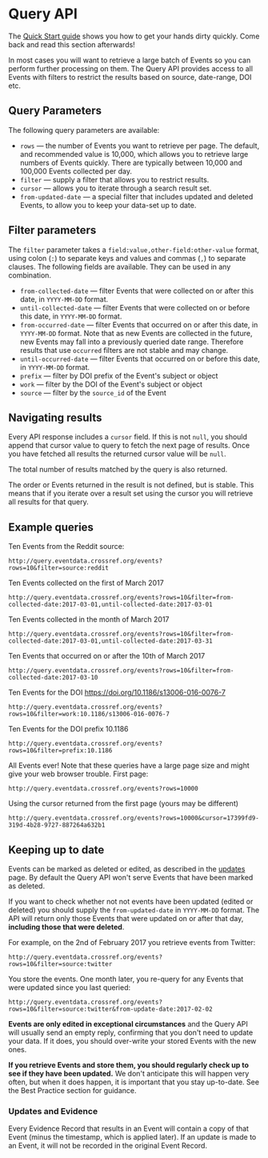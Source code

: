 # Query API

The [Quick Start guide](quickstart) shows you how to get your hands dirty quickly. Come back and read this section afterwards!

In most cases you will want to retrieve a large batch of Events so you can perform further processing on them. The Query API provides access to all Events with filters to restrict the results based on source, date-range, DOI etc. 

## Query Parameters

The following query parameters are available:

 - `rows` — the number of Events you want to retrieve per page. The default, and recommended value is 10,000, which allows you to retrieve large numbers of Events quickly. There are typically between 10,000 and 100,000 Events collected per day.
 - `filter` — supply a filter that allows you to restrict results.
 - `cursor` — allows you to iterate through a search result set.
 - `from-updated-date` — a special filter that includes updated and deleted Events, to allow you to keep your data-set up to date.

## Filter parameters

The `filter` parameter takes a `field:value,other-field:other-value` format, using colon (`:`) to separate keys and values and commas (`,`) to separate clauses. The following fields are available. They can be used in any combination.

 - `from-collected-date` — filter Events that were collected on or after this date, in `YYYY-MM-DD` format.
 - `until-collected-date` — filter Events that were collected on or before this date, in `YYYY-MM-DD` format.
 - `from-occurred-date` — filter Events that occurred on or after this date, in `YYYY-MM-DD` format. Note that as new Events are collected in the future, new Events may fall into a previously queried date range. Therefore results that use `occurred` filters are not stable and may change.
 - `until-occurred-date` — filter Events that occurred on or before this date, in `YYYY-MM-DD` format.
 - `prefix` — filter by DOI prefix of the Event's subject or object
 - `work` — filter by the DOI of the Event's subject or object
 - `source` — filter by the `source_id` of the Event

## Navigating results

Every API response includes a `cursor` field. If this is not `null`, you should append that cursor value to query to fetch the next page of results. Once you have fetched all results the returned cursor value will be `null`.

The total number of results matched by the query is also returned.

The order or Events returned in the result is not defined, but is stable. This means that if you iterate over a result set using the cursor you will retrieve all results for that query.

## Example queries

Ten Events from the Reddit source:

    http://query.eventdata.crossref.org/events?rows=10&filter=source:reddit

Ten Events collected on the first of March 2017

    http://query.eventdata.crossref.org/events?rows=10&filter=from-collected-date:2017-03-01,until-collected-date:2017-03-01

Ten Events collected in the month of March 2017

    http://query.eventdata.crossref.org/events?rows=10&filter=from-collected-date:2017-03-01,until-collected-date:2017-03-31

Ten Events that occurred on or after the 10th of March 2017

    http://query.eventdata.crossref.org/events?rows=10&filter=from-collected-date:2017-03-10

Ten Events for the DOI https://doi.org/10.1186/s13006-016-0076-7

    http://query.eventdata.crossref.org/events?rows=10&filter=work:10.1186/s13006-016-0076-7

Ten Events for the DOI prefix 10.1186

    http://query.eventdata.crossref.org/events?rows=10&filter=prefix:10.1186

All Events ever! Note that these queries have a large page size and might give your web browser trouble. First page:

    http://query.eventdata.crossref.org/events?rows=10000

Using the cursor returned from the first page (yours may be different) 

    http://query.eventdata.crossref.org/events?rows=10000&cursor=17399fd9-319d-4b28-9727-887264a632b1

## Keeping up to date

Events can be marked as deleted or edited, as described in the [updates](../data/updates) page. By default the Query API won't serve Events that have been marked as deleted. 

If you want to check whether not not events have been updated (edited or deleted) you should supply the `from-updated-date` in `YYYY-MM-DD` format. The API will return only those Events that were updated on or after that day, **including those that were deleted**.

For example, on the 2nd of February 2017 you retrieve events from Twitter:

    http://query.eventdata.crossref.org/events?rows=10&filter=source:twitter

You store the events. One month later, you re-query for any Events that were updated since you last queried:

    http://query.eventdata.crossref.org/events?rows=10&filter=source:twitter&from-update-date:2017-02-02

**Events are only edited in exceptional circumstances** and the Query API will usually send an empty reply, confirming that you don't need to update your data. If it does, you should over-write your stored Events with the new ones. 

**If you retrieve Events and store them, you should regularly check up to see if they have been updated.** We don't anticipate this will happen very often, but when it does happen, it is important that you stay up-to-date. See the Best Practice section for guidance.

### Updates and Evidence

Every Evidence Record that results in an Event will contain a copy of that Event (minus the timestamp, which is applied later). If an update is made to an Event, it will not be recorded in the original Event Record.
